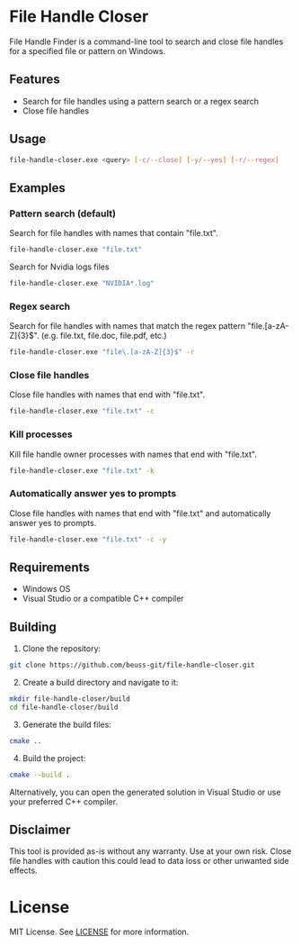 # File Handle Closer

File Handle Finder is a command-line tool to search and close file handles for a specified file or pattern on Windows.

## Features

- Search for file handles using a pattern search or a regex search
- Close file handles

## Usage

```bash
file-handle-closer.exe <query> [-c/--close] [-y/--yes] [-r/--regex]
```

## Examples

### Pattern search (default)

Search for file handles with names that contain "file.txt".

```bash
file-handle-closer.exe "file.txt"
```

Search for Nvidia logs files

```bash
file-handle-closer.exe "NVIDIA*.log"
```

### Regex search

Search for file handles with names that match the regex pattern "file\.[a-zA-Z]{3}$". (e.g. file.txt, file.doc,
file.pdf, etc.)

```bash
file-handle-closer.exe "file\.[a-zA-Z]{3}$" -r
```

### Close file handles

Close file handles with names that end with "file.txt".

```bash
file-handle-closer.exe "file.txt" -c
```

### Kill processes

Kill file handle owner processes with names that end with "file.txt".

```bash
file-handle-closer.exe "file.txt" -k
```

### Automatically answer yes to prompts

Close file handles with names that end with "file.txt" and automatically answer yes to prompts.

```bash
file-handle-closer.exe "file.txt" -c -y
```

## Requirements

- Windows OS
- Visual Studio or a compatible C++ compiler

## Building

1. Clone the repository:

```bash
git clone https://github.com/beuss-git/file-handle-closer.git
```

2. Create a build directory and navigate to it:

```bash
mkdir file-handle-closer/build
cd file-handle-closer/build
```

3. Generate the build files:

```bash
cmake ..
```

4. Build the project:

```bash
cmake --build .
```

Alternatively, you can open the generated solution in Visual Studio or use your preferred C++ compiler.

## Disclaimer

This tool is provided as-is without any warranty. Use at your own risk.
Close file handles with caution this could lead to data loss or other unwanted side effects.

# License

MIT License. See [LICENSE](LICENSE) for more information.
